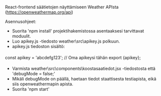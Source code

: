 React-frontend säätietojen näyttämiseen Weather APIsta (https://openweathermap.org/api)

Asennusohjeet:

- Suorita 'npm install' projektihakemistossa asentaaksesi tarvittavat moduulit.
- Luo apikey.js -tiedosto weather\src\apikey.js polkuun.
- apikey.js tiedoston sisältö:

####
const apikey = 'abcdefg123'; // Oma apikeysi tähän
export {apikey};
####

- Varmista weather\src\components\koostasaatiedot.jsx -tiedostosta että 'debugMode = false;'
- Mikäli debugMode on päällä, haetaan tiedot staattisesta testiapista, eikä siis openweathermapin apista.
- Suorita 'npm start'
